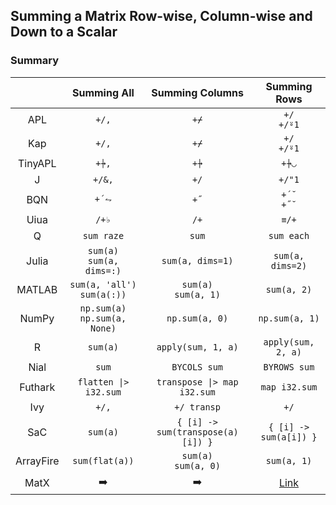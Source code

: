 ## Summing a Matrix Row-wise, Column-wise and Down to a Scalar

### Summary

|           |           Summing All            |          Summing Columns          |                                              Summing Rows                                              |
| :-------: | :------------------------------: | :-------------------------------: | :----------------------------------------------------------------------------------------------------: |
|    APL    |              `+/,`               |               `+⌿`                |                                             `+/`<br>`+/⍤1`                                             |
|    Kap    |              `+/,`               |               `+⌿`                |                                             `+/`<br>`+/⍤1`                                             |
|  TinyAPL  |              `+⍆,`               |               `+⍆`                |                                                 `+⍆◡`                                                  |
|     J     |              `+/&,`              |               `+/`                |                                                 `+/"1`                                                 |
|    BQN    |              `+´⥊`               |               `+˝`                |                                             `+´˘`<br>`+˝˘`                                             |
|   Uiua    |              `/+♭`               |               `/+`                |                                                 `≡/+`                                                  |
|     Q     |            `sum raze`            |               `sum`               |                                               `sum each`                                               |
|   Julia   |   `sum(a)`<br>`sum(a, dims=:)`   |         `sum(a, dims=1)`          |                                            `sum(a, dims=2)`                                            |
|  MATLAB   |  `sum(a, 'all')`<br>`sum(a(:))`  |      `sum(a)`<br>`sum(a, 1)`      |                                              `sum(a, 2)`                                               |
|   NumPy   | `np.sum(a)`<br>`np.sum(a, None)` |          `np.sum(a, 0)`           |                                             `np.sum(a, 1)`                                             |
|     R     |             `sum(a)`             |        `apply(sum, 1, a)`         |                                           `apply(sum, 2, a)`                                           |
|   Nial    |              `sum`               |           `BYCOLS sum`            |                                              `BYROWS sum`                                              |
|  Futhark  |      `flatten \|> i32.sum`       |    `transpose \|> map i32.sum`    |                                             `map i32.sum`                                              |
|    Ivy    |              `+/,`               |            `+/ transp`            |                                                  `+/`                                                  |
|    SaC    |             `sum(a)`             | `{ [i] -> sum(transpose(a)[i]) }` |                                         `{ [i] -> sum(a[i]) }`                                         |
| ArrayFire |          `sum(flat(a))`          |      `sum(a)`<br>`sum(a, 0)`      |                                              `sum(a, 1)`                                               |
|   MatX    |          :arrow_right:           |           :arrow_right:           | [Link](https://github.com/codereport/array-language-comparisons/blob/main/code/matx/matrix_summing.cu) |
